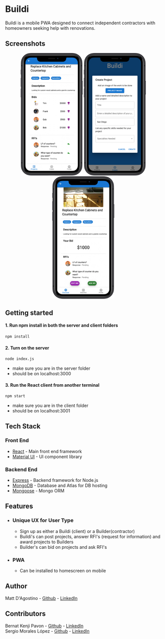 # Buildi

Buildi is a mobile PWA designed to connect independent contractors with homeowners seeking help with renovations.

## Screenshots

<p align="center" display="flex" gap="3px">
  <img src="./readme/buildiclientproject.png" width="200px" />
  <img src="./readme/buildicreate.png" width="200px"/>
  <img src="./readme/buildicontractorproject.png" width="200px"/>

</p>

## Getting started

#### 1. Run npm install in both the server and client folders

```bash
npm install
```

#### 2. Turn on the server

```bash
node index.js
```

- make sure you are in the server folder
- should be on localhost:3000

#### 3. Run the React client from another terminal

```bash
npm start
```

- make sure you are in the client folder
- should be on localhost:3001

## Tech Stack

### Front End

- [React](https://reactjs.org/) - Main front end framework
- [Material UI](https://mui.com/) - UI component library

### Backend End

- [Express](https://expressjs.com/) - Backend framework for Node.js
- [MongoDB](https://www.mongodb.com/) - Database and Atlas for DB hosting
- [Mongoose](https://mongoosejs.com/) - Mongo ORM

## Features

- ### Unique UX for User Type

  - Sign up as either a Buildi (client) or a Builder(contractor)
  - Buildi's can post projects, answer RFI's (request for information) and award projects to Builders
  - Builder's can bid on projects and ask RFI's

- ### PWA

  - Can be installed to homescreen on mobile

## Author

Matt D'Agostino - [Github](https://github.com/mattdags982) - [LinkedIn](https://www.linkedin.com/in/matthewgregorydagostino)

## Contributors

Bernat Kenji Pavon - [Github](https://github.com/pewompa) - [LinkedIn](https://www.linkedin.com/in/bernat-kenji-pavon/)
<br/>
Sergio Morales López - [Github](https://github.com/deliso) - [LinkedIn](https://www.linkedin.com/in/smoraleslopez/)
